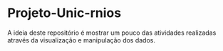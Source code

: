 # Projeto-Unic-rnios
A ideia deste repositório é mostrar um pouco das atividades realizadas através da visualização e manipulação dos dados.
